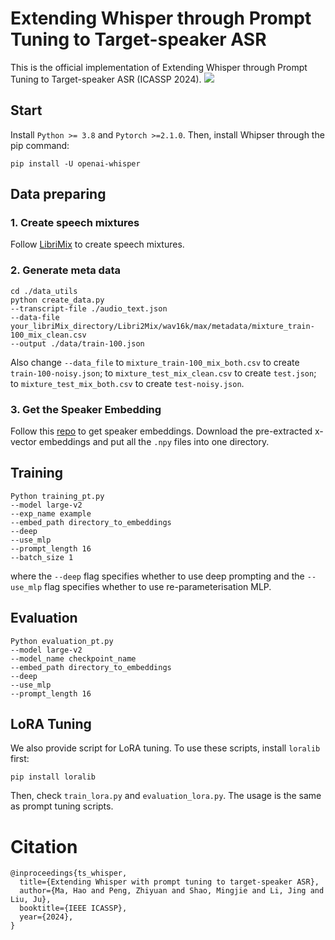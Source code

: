 # Extending Whisper through Prompt Tuning to Target-speaker ASR
This is the official implementation of Extending Whisper through Prompt Tuning to Target-speaker ASR (ICASSP 2024).
![](https://files.mdnice.com/user/53953/581bda84-f42d-40fb-9826-7c265f2fec18.png)

## Start
Install `Python >= 3.8` and `Pytorch >=2.1.0`. Then, install Whipser through the pip command:
```
pip install -U openai-whisper
```
## Data preparing
### 1. Create speech mixtures
Follow [LibriMix](https://github.com/JorisCos/LibriMix) to create speech mixtures.
### 2. Generate meta data

```
cd ./data_utils
python create_data.py
--transcript-file ./audio_text.json
--data-file your_libriMix_directory/Libri2Mix/wav16k/max/metadata/mixture_train-100_mix_clean.csv
--output ./data/train-100.json
```
Also change `--data_file` to `mixture_train-100_mix_both.csv` to create `train-100-noisy.json`; to `mixture_test_mix_clean.csv` to create `test.json`; to `mixture_test_mix_both.csv` to create `test-noisy.json`.

### 3. Get the Speaker Embedding

Follow this [repo](https://github.com/HuangZiliAndy/SSL_for_multitalker) to get speaker embeddings. Download the pre-extracted x-vector embeddings and put all the `.npy` files into one directory.


## Training

```
Python training_pt.py 
--model large-v2 
--exp_name example 
--embed_path directory_to_embeddings 
--deep 
--use_mlp
--prompt_length 16 
--batch_size 1
```
where the `--deep` flag specifies whether to use deep prompting and the `--use_mlp` flag specifies whether to use re-parameterisation MLP.

## Evaluation

```
Python evaluation_pt.py 
--model large-v2 
--model_name checkpoint_name 
--embed_path directory_to_embeddings 
--deep 
--use_mlp 
--prompt_length 16
```
## LoRA Tuning
We also provide script for LoRA tuning. To use these scripts, install `loralib` first:
```
pip install loralib
```
Then, check `train_lora.py` and `evaluation_lora.py`. The usage is the same as prompt tuning scripts.
# Citation
```
@inproceedings{ts_whisper,
  title={Extending Whisper with prompt tuning to target-speaker ASR},
  author={Ma, Hao and Peng, Zhiyuan and Shao, Mingjie and Li, Jing and Liu, Ju},
  booktitle={IEEE ICASSP},
  year={2024},
}
```
